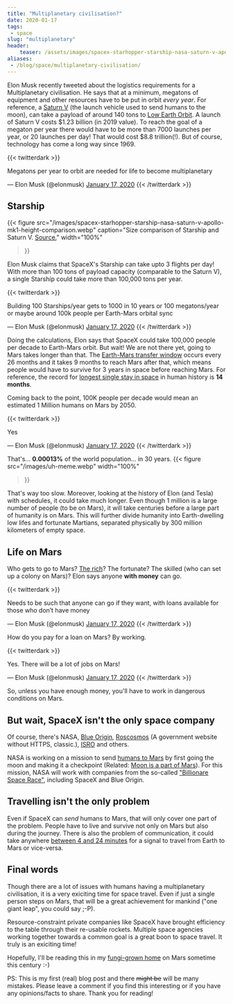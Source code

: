 ```yaml
---
title: "Multiplanetary civilisation?"
date: 2020-01-17
tags:
 - space
slug: "multiplanetary"
header:
    teaser: /assets/images/spacex-starhopper-starship-nasa-saturn-v-apollo-mk1-height-comparison.webp
aliases:
 - /blog/space/multiplanetary-civilisation/
---
```


Elon Musk recently tweeted about the logistics requirements for a Multiplanetary civilisation.
He says that at a minimum, megatons of equipment and other resources have to be put in orbit *every year*.
For reference, a [Saturn V](https://en.wikipedia.org/wiki/Saturn_V) (the launch vehicle used to send humans to the moon),
can take a payload of around 140 tons to [Low Earth Orbit](https://en.wikipedia.org/wiki/Low_Earth_orbit).
A launch of Saturn V costs $1.23 billion (in 2019 value). To reach the goal of a megaton per year there would have to be more than
7000 launches per year, or 20 launches per day! That would cost $8.8 trillion(!).
But of course, technology has come a long way since 1969.

{{< twitterdark >}}
<p lang="en" dir="ltr">Megatons per year to orbit are needed for life to become multiplanetary</p>&mdash; Elon Musk (@elonmusk) <a href="https://twitter.com/elonmusk/status/1217986505513172992?ref_src=twsrc%5Etfw">January 17, 2020</a>
{{< /twitterdark >}}

## Starship


{{< figure src="/images/spacex-starhopper-starship-nasa-saturn-v-apollo-mk1-height-comparison.webp"
    caption="Size comparison of Starship and Saturn V. [Source.](https://www.businessinsider.com/elon-musk-spacex-starship-mars-rocket-spaceship-next-generation-diameter-2019-8/commerce-on-business-insider)"
    width="100%"
>}}


Elon Musk claims that SpaceX's Starship can take upto 3 flights per day! With more than 100 tons of payload capacity (comparable to the Saturn V), a single Starship could take more than 100,000 tons per year.

{{< twitterdark >}}
<p lang="en" dir="ltr">Building 100 Starships/year gets to 1000 in 10 years or 100 megatons/year or maybe around 100k people per Earth-Mars orbital sync</p>&mdash; Elon Musk (@elonmusk) <a href="https://twitter.com/elonmusk/status/1217990326867988480?ref_src=twsrc%5Etfw">January 17, 2020</a>
{{< /twitterdark >}}

Doing the calculations, Elon says that SpaceX could take 100,000 people per decade to Earth-Mars orbit.
But wait! We are not there yet, going to Mars takes longer than that. The [Earth-Mars transfer window](https://en.wikipedia.org/wiki/Hohmann_transfer_orbit) occurs every 26 months and it takes 9 months to reach Mars after that,
which means people would have to survive for 3 years in space before reaching Mars. For reference,
the record for [longest single stay in space](https://en.wikipedia.org/wiki/Valeri_Polyakov) in human history is **14 months**.

Coming back to the point, 100K people per decade would mean an estimated 1 Million humans on Mars by 2050.

{{< twitterdark >}}
<p lang="und" dir="ltr">Yes</p>&mdash; Elon Musk (@elonmusk) <a href="https://twitter.com/elonmusk/status/1217990910052458497?ref_src=twsrc%5Etfw">January 17, 2020</a>
{{< /twitterdark >}}

That's... **0.00013%** of the world population... in 30 years.
{{< figure src="/images/uh-meme.webp"
     width="100%"
>}}

That's way too slow. Moreover, looking at the history of Elon (and Tesla)
with schedules, it could take much longer. Even though 1 million is a large number of people (to be on Mars), it will take centuries
before a large part of humanity is on Mars. This will further divide humanity into Earth-dwelling low lifes and fortunate
Martians, separated physically by 300 million kilometers of empty space.

## Life on Mars

Who gets to go to Mars? [The rich](https://en.wikipedia.org/wiki/DearMoon_project)? The fortunate? The skilled (who can set up a colony on Mars)?
Elon says anyone **with money** can go.

{{< twitterdark >}}
<p lang="en" dir="ltr">Needs to be such that anyone can go if they want, with loans available for those who don’t have money</p>&mdash; Elon Musk (@elonmusk) <a href="https://twitter.com/elonmusk/status/1217991853615677440?ref_src=twsrc%5Etfw">January 17, 2020</a>
{{< /twitterdark >}}

How do you pay for a loan on Mars? By working.

{{< twitterdark >}}
<p lang="en" dir="ltr">Yes. There will be a lot of jobs on Mars!</p>&mdash; Elon Musk (@elonmusk) <a href="https://twitter.com/elonmusk/status/1217992175452995584?ref_src=twsrc%5Etfw">January 17, 2020</a>
{{< /twitterdark >}}

So, unless you have enough money, you'll have to work in dangerous conditions on Mars.

## But wait, SpaceX isn't the only space company

Of course, there's NASA, [Blue Origin](https://www.blueorigin.com/), [Roscosmos](http://en.roscosmos.ru/)
(A government website without HTTPS, classic.), [ISRO](https://www.isro.gov.in/) and others.

NASA is working on a mission to send [humans to Mars](https://www.nasa.gov/topics/moon-to-mars/overview) by first going the moon and making it a checkpoint (Related: [Moon is a part of Mars](https://twitter.com/realDonaldTrump/status/1137051097955102720)).
For this mission, NASA will work with companies from the so-called ["Billionare Space Race"](https://en.wikipedia.org/wiki/Billionaire_space_race), including SpaceX and Blue Origin.

## Travelling isn't the only problem

Even if SpaceX can *send* humans to Mars, that will only cover one part of the problem. People have to live and survive not only on Mars
but also during the journey.
There is also the problem of communication, it could take anywhere [between 4 and 24 minutes](http://blogs.esa.int/mex/2012/08/05/time-delay-between-mars-and-earth/) for a signal to travel from Earth to Mars or vice-versa.

## Final words

Though there are a lot of issues with humans having a multiplanetary civilisation, it is a very exiciting time for space travel.
Even if just a single person steps on Mars, that will be a great achievement for mankind ("one giant leap", you could say ;-P).

Resource-constraint private companies like SpaceX have brought efficiency to the table through their re-usable rockets.
Multiple space agencies working together towards a common goal is a great boon to space travel. It truly is an exiciting time!

Hopefully, I'll be reading this in my [fungi-grown home](https://www.cnet.com/news/nasas-mars-habitats-could-be-made-from-surprising-material-fungi/) on Mars sometime this century :-)

PS: This is my first (real) blog post and there ~~might be~~ will be many mistakes. Please leave a comment if you find this interesting
or if you have any opinions/facts to share. Thank you for reading!

